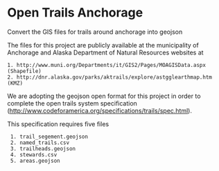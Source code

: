 Open Trails Anchorage
=====================

Convert the GIS files for trails around anchorage into geojson

The files for this project are publicly available at the municipality of Anchorage and Alaska Department of Natural Resources websites at 

    1. http://www.muni.org/Departments/it/GIS2/Pages/MOAGISData.aspx (Shapefile)
    2. http://dnr.alaska.gov/parks/aktrails/explore/astgglearthmap.htm (KMZ) 

We are adopting the geojson open format for this project in order to complete the open trails system specification (http://www.codeforamerica.org/specifications/trails/spec.html). 

This specification requires five files 

     1. trail_segement.geojson
     2. named_trails.csv
     3. trailheads.geojson
     4. stewards.csv
     5. areas.geojson
